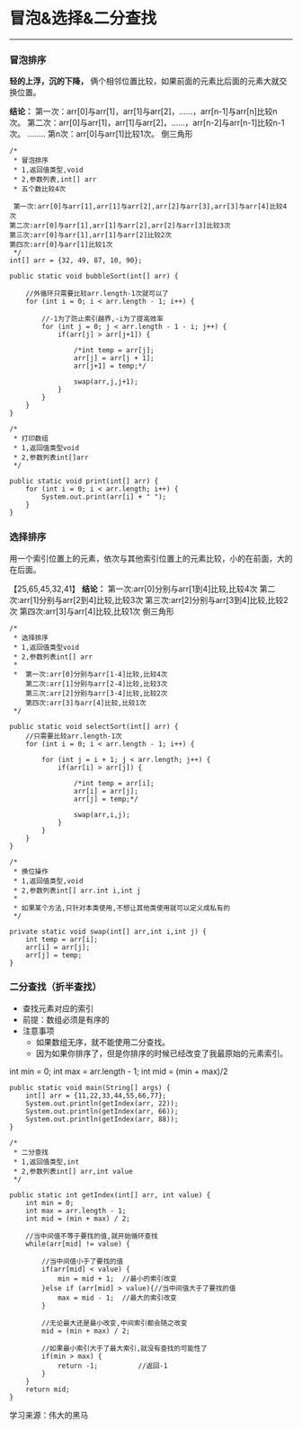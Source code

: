 ﻿# 冒泡&选择&二分查找
---

### 冒泡排序

**轻的上浮，沉的下降，**
俩个相邻位置比较，如果前面的元素比后面的元素大就交换位置。

**结论：**
第一次：arr[0]与arr[1]，arr[1]与arr[2]，......，arr[n-1]与arr[n]比较n次。
第二次：arr[0]与arr[1]，arr[1]与arr[2]，......，arr[n-2]与arr[n-1]比较n-1次。
........
第n次：arr[0]与arr[1]比较1次。
倒三角形

```
/*
 * 冒泡排序
 * 1,返回值类型,void
 * 2,参数列表,int[] arr
 * 五个数比较4次

 第一次:arr[0]与arr[1],arr[1]与arr[2],arr[2]与arr[3],arr[3]与arr[4]比较4次
第二次:arr[0]与arr[1],arr[1]与arr[2],arr[2]与arr[3]比较3次
第三次:arr[0]与arr[1],arr[1]与arr[2]比较2次
第四次:arr[0]与arr[1]比较1次
 */
int[] arr = {32, 49, 87, 10, 90};

public static void bubbleSort(int[] arr) {

    //外循环只需要比较arr.length-1次就可以了
	for (int i = 0; i < arr.length - 1; i++) {

	    //-1为了防止索引越界,-i为了提高效率
		for (int j = 0; j < arr.length - 1 - i; j++) {		
			if(arr[j] > arr[j+1]) {

				/*int temp = arr[j];
				arr[j] = arr[j + 1];
				arr[j+1] = temp;*/

				swap(arr,j,j+1);
			}
		}
	}
}

/*
 * 打印数组
 * 1,返回值类型void
 * 2,参数列表int[]arr
 */

public static void print(int[] arr) {
	for (int i = 0; i < arr.length; i++) {
		System.out.print(arr[i] + " ");
	}
}

```

### 选择排序

用一个索引位置上的元素，依次与其他索引位置上的元素比较，小的在前面，大的在后面。

【25,65,45,32,41】
**结论：**
第一次:arr[0]分别与arr[1到4]比较,比较4次
第二次:arr[1]分别与arr[2到4]比较,比较3次
第三次:arr[2]分别与arr[3到4]比较,比较2次
第四次:arr[3]与arr[4]比较,比较1次
倒三角形

```
/*
 * 选择排序
 * 1,返回值类型void
 * 2,参数列表int[] arr
 *
 * 	第一次:arr[0]分别与arr[1-4]比较,比较4次
	第二次:arr[1]分别与arr[2-4]比较,比较3次
	第三次:arr[2]分别与arr[3-4]比较,比较2次
	第四次:arr[3]与arr[4]比较,比较1次
 */

public static void selectSort(int[] arr) {
    //只需要比较arr.length-1次
	for (int i = 0; i < arr.length - 1; i++) {				

		for (int j = i + 1; j < arr.length; j++) {
			if(arr[i] > arr[j]) {

				/*int temp = arr[i];
				arr[i] = arr[j];
				arr[j] = temp;*/

				swap(arr,i,j);
			}
		}
	}
}

/*
 * 换位操作
 * 1,返回值类型,void
 * 2,参数列表int[] arr.int i,int j
 *
 * 如果某个方法,只针对本类使用,不想让其他类使用就可以定义成私有的
 */

private static void swap(int[] arr,int i,int j) {
	int temp = arr[i];
	arr[i] = arr[j];
	arr[j] = temp;
}
```

### 二分查找（折半查找）

* 查找元素对应的索引
* 前提：数组必须是有序的
* 注意事项
    * 如果数组无序，就不能使用二分查找。
	* 因为如果你排序了，但是你排序的时候已经改变了我最原始的元素索引。

int min = 0;
int max = arr.length - 1;
int mid = (min + max)/2

```
public static void main(String[] args) {
	int[] arr = {11,22,33,44,55,66,77};
	System.out.println(getIndex(arr, 22));
	System.out.println(getIndex(arr, 66));
	System.out.println(getIndex(arr, 88));
}

/*
 * 二分查找
 * 1,返回值类型,int
 * 2,参数列表int[] arr,int value
 */

public static int getIndex(int[] arr, int value) {
	int min = 0;
	int max = arr.length - 1;
	int mid = (min + max) / 2;

	//当中间值不等于要找的值,就开始循环查找
	while(arr[mid] != value) {

	    //当中间值小于了要找的值
		if(arr[mid] < value) {					
			min = mid + 1;	//最小的索引改变
		}else if (arr[mid] > value){//当中间值大于了要找的值
			max = mid - 1;	//最大的索引改变
		}

		//无论最大还是最小改变,中间索引都会随之改变
		mid = (min + max) / 2;					

		//如果最小索引大于了最大索引,就没有查找的可能性了
		if(min > max) {							
			return -1;			//返回-1
		}
	}
	return mid;
}
```

学习来源：伟大的黑马
